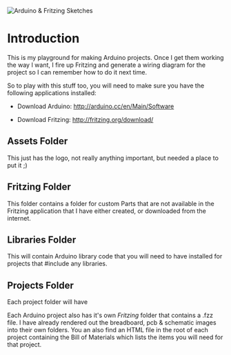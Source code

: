 ![Arduino &amp; Fritzing Sketches](https://raw.github.com/manifestinteractive/arduino/master/assets/logo.png "Arduino &amp; Fritzing Sketches")

Introduction
=======

This is my playground for making Arduino projects.  Once I get them working the way I want, I fire up Fritzing and generate a wiring diagram for the project so I can remember how to do it next time.

So to play with this stuff too, you will need to make sure you have the following applications installed:

* Download Arduino: http://arduino.cc/en/Main/Software

* Download Fritzing: http://fritzing.org/download/

Assets Folder
-------
This just has the logo, not really anything important, but needed a place to put it ;)


Fritzing Folder
-------
This folder contains a folder for custom Parts that are not available in the Fritzing application that I have either created, or downloaded from the internet.


Libraries Folder
-------
This will contain Arduino library code that you will need to have installed for projects that #include any libraries.


Projects Folder
-------
Each project folder will have 

Each Arduino project also has it's own *Fritzing* folder that contains a .fzz file.  I have already rendered out the breadboard, pcb & schematic images into their own folders.  You an also find an HTML file in the root of each project containing the Bill of Materials which lists the items you will need for that project.

